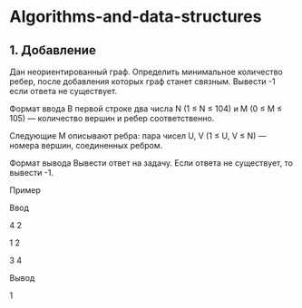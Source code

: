 # Algorithms-and-data-structures

## 1. Добавление

Дан неориентированный граф. Определить минимальное количество ребер, после добавления которых граф станет связным. Вывести -1 если ответа не существует.

Формат ввода
В первой строке два числа N (1 ≤ N ≤ 104) и M (0 ≤ M ≤ 105) — количество вершин и ребер соответственно.

Следующие M описывают ребра: пара чисел U, V (1 ≤ U, V ≤ N) — номера вершин, соединенных ребром.

Формат вывода
Вывести ответ на задачу. Если ответа не существует, то вывести -1.

Пример

Ввод

4 2

1 2

3 4 

Вывод 

1
